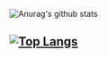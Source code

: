 
![Anurag's github stats](https://github-readme-stats.vercel.app/api?username=andreademartino&show_icons=true&theme=onedark)

## [![Top Langs](https://github-readme-stats.vercel.app/api/top-langs/?username=andreademartino)](https://github.com/anuraghazra/github-readme-stats)
